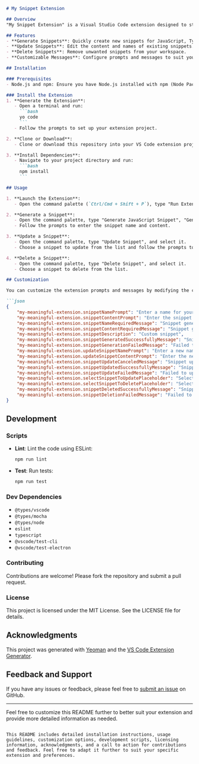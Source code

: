 ```markdown
# My Snippet Extension

## Overview
"My Snippet Extension" is a Visual Studio Code extension designed to streamline the process of creating, updating, and deleting code snippets. This extension supports JavaScript, TypeScript, and HTML snippets, making it easier for developers to manage and reuse common code patterns across their projects.

## Features
- **Generate Snippets**: Quickly create new snippets for JavaScript, TypeScript, and HTML.
- **Update Snippets**: Edit the content and names of existing snippets.
- **Delete Snippets**: Remove unwanted snippets from your workspace.
- **Customizable Messages**: Configure prompts and messages to suit your preferences.

## Installation

### Prerequisites
- Node.js and npm: Ensure you have Node.js installed with npm (Node Package Manager).

### Install the Extension
1. **Generate the Extension**:
   - Open a terminal and run:
     ```bash
     yo code
     ```
   - Follow the prompts to set up your extension project.

2. **Clone or Download**:
   - Clone or download this repository into your VS Code extension project directory.

3. **Install Dependencies**:
   - Navigate to your project directory and run:
     ```bash
     npm install
     ```

## Usage

1. **Launch the Extension**:
   - Open the command palette (`Ctrl/Cmd + Shift + P`), type "Run Extension", and select it to start the Extension Development Host.

2. **Generate a Snippet**:
   - Open the command palette, type "Generate JavaScript Snippet", "Generate TypeScript Snippet", or "Generate HTML Snippet", and select the desired command.
   - Follow the prompts to enter the snippet name and content.

3. **Update a Snippet**:
   - Open the command palette, type "Update Snippet", and select it.
   - Choose a snippet to update from the list and follow the prompts to modify its name and content.

4. **Delete a Snippet**:
   - Open the command palette, type "Delete Snippet", and select it.
   - Choose a snippet to delete from the list.

## Customization

You can customize the extension prompts and messages by modifying the configuration settings in your VS Code `settings.json` file:

```json
{
    "my-meaningful-extension.snippetNamePrompt": "Enter a name for your snippet",
    "my-meaningful-extension.snippetContentPrompt": "Enter the snippet content",
    "my-meaningful-extension.snippetNameRequiredMessage": "Snippet generation canceled: snippet name is required.",
    "my-meaningful-extension.snippetContentRequiredMessage": "Snippet generation canceled: snippet content is required.",
    "my-meaningful-extension.snippetDescription": "Custom snippet",
    "my-meaningful-extension.snippetGeneratedSuccessfullyMessage": "Snippet generated successfully!",
    "my-meaningful-extension.snippetGenerationFailedMessage": "Failed to generate snippet.",
    "my-meaningful-extension.updateSnippetNamePrompt": "Enter a new name for your snippet",
    "my-meaningful-extension.updateSnippetContentPrompt": "Enter the new snippet content",
    "my-meaningful-extension.snippetUpdateCanceledMessage": "Snippet update canceled: snippet name is required.",
    "my-meaningful-extension.snippetUpdatedSuccessfullyMessage": "Snippet updated successfully!",
    "my-meaningful-extension.snippetUpdateFailedMessage": "Failed to update snippet.",
    "my-meaningful-extension.selectSnippetToUpdatePlaceholder": "Select snippet to update",
    "my-meaningful-extension.selectSnippetToDeletePlaceholder": "Select snippet to delete",
    "my-meaningful-extension.snippetDeletedSuccessfullyMessage": "Snippet deleted successfully!",
    "my-meaningful-extension.snippetDeletionFailedMessage": "Failed to delete snippet."
}
```

## Development

### Scripts
- **Lint**: Lint the code using ESLint:
  ```bash
  npm run lint
  ```
- **Test**: Run tests:
  ```bash
  npm run test
  ```

### Dev Dependencies
- `@types/vscode`
- `@types/mocha`
- `@types/node`
- `eslint`
- `typescript`
- `@vscode/test-cli`
- `@vscode/test-electron`

### Contributing
Contributions are welcome! Please fork the repository and submit a pull request.

### License
This project is licensed under the MIT License. See the LICENSE file for details.

## Acknowledgments
This project was generated with [Yeoman](http://yeoman.io/) and the [VS Code Extension Generator](https://github.com/microsoft/vscode-generator-code).

## Feedback and Support
If you have any issues or feedback, please feel free to [submit an issue](https://github.com/Kenneth12222/snippets) on GitHub.

---

Feel free to customize this README further to better suit your extension and provide more detailed information as needed.
```

This README includes detailed installation instructions, usage guidelines, customization options, development scripts, licensing information, acknowledgments, and a call to action for contributions and feedback. Feel free to adapt it further to suit your specific extension and preferences.